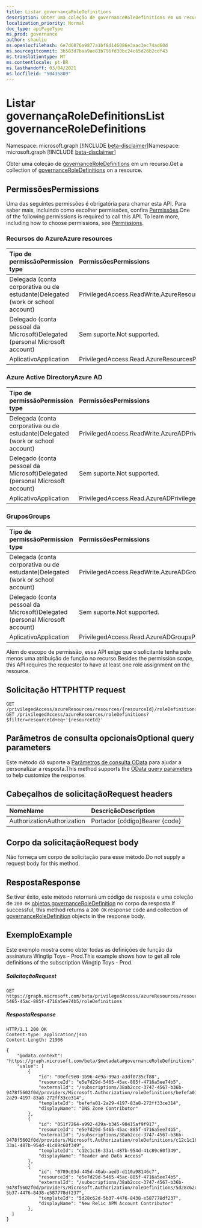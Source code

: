 ```yaml
---
title: Listar governançaRoleDefinitions
description: Obter uma coleção de governanceRoleDefinitions em um recurso.
localization_priority: Normal
doc_type: apiPageType
ms.prod: governance
author: shauliu
ms.openlocfilehash: 6e7d6876a9877a1bf8d146086e3aac3ec74ad60d
ms.sourcegitcommit: 3b583d7baa9ae81b796fd30bc24c65d26b2cdf43
ms.translationtype: MT
ms.contentlocale: pt-BR
ms.lasthandoff: 03/04/2021
ms.locfileid: "50435809"
---
```

# <a name="list-governanceroledefinitions"></a><span data-ttu-id="808e8-103">Listar governançaRoleDefinitions</span><span class="sxs-lookup"><span data-stu-id="808e8-103">List governanceRoleDefinitions</span></span>

<span data-ttu-id="808e8-104">Namespace: microsoft.graph [!INCLUDE [beta-disclaimer](../../includes/beta-disclaimer.md)]</span><span class="sxs-lookup"><span data-stu-id="808e8-104">Namespace: microsoft.graph [!INCLUDE [beta-disclaimer](../../includes/beta-disclaimer.md)]</span></span>

<span data-ttu-id="808e8-105">Obter uma coleção de [governanceRoleDefinitions](../resources/governanceroledefinition.md) em um recurso.</span><span class="sxs-lookup"><span data-stu-id="808e8-105">Get a collection of [governanceRoleDefinitions](../resources/governanceroledefinition.md) on a resource.</span></span>

## <a name="permissions"></a><span data-ttu-id="808e8-106">Permissões</span><span class="sxs-lookup"><span data-stu-id="808e8-106">Permissions</span></span>
<span data-ttu-id="808e8-p101">Uma das seguintes permissões é obrigatória para chamar esta API. Para saber mais, incluindo como escolher permissões, confira [Permissões](/graph/permissions-reference#privileged-access-permissions).</span><span class="sxs-lookup"><span data-stu-id="808e8-p101">One of the following permissions is required to call this API. To learn more, including how to choose permissions, see [Permissions](/graph/permissions-reference#privileged-access-permissions).</span></span>

### <a name="azure-resources"></a><span data-ttu-id="808e8-109">Recursos do Azure</span><span class="sxs-lookup"><span data-stu-id="808e8-109">Azure resources</span></span>

| <span data-ttu-id="808e8-110">Tipo de permissão</span><span class="sxs-lookup"><span data-stu-id="808e8-110">Permission type</span></span> | <span data-ttu-id="808e8-111">Permissões</span><span class="sxs-lookup"><span data-stu-id="808e8-111">Permissions</span></span> |
|:--------------- |:----------- |
| <span data-ttu-id="808e8-112">Delegada (conta corporativa ou de estudante)</span><span class="sxs-lookup"><span data-stu-id="808e8-112">Delegated (work or school account)</span></span> | <span data-ttu-id="808e8-113">PrivilegedAccess.ReadWrite.AzureResources</span><span class="sxs-lookup"><span data-stu-id="808e8-113">PrivilegedAccess.ReadWrite.AzureResources</span></span> |
| <span data-ttu-id="808e8-114">Delegado (conta pessoal da Microsoft)</span><span class="sxs-lookup"><span data-stu-id="808e8-114">Delegated (personal Microsoft account)</span></span> | <span data-ttu-id="808e8-115">Sem suporte.</span><span class="sxs-lookup"><span data-stu-id="808e8-115">Not supported.</span></span> |
| <span data-ttu-id="808e8-116">Aplicativo</span><span class="sxs-lookup"><span data-stu-id="808e8-116">Application</span></span> | <span data-ttu-id="808e8-117">PrivilegedAccess.Read.AzureResources</span><span class="sxs-lookup"><span data-stu-id="808e8-117">PrivilegedAccess.Read.AzureResources</span></span> |

### <a name="azure-ad"></a><span data-ttu-id="808e8-118">Azure Active Directory</span><span class="sxs-lookup"><span data-stu-id="808e8-118">Azure AD</span></span>

| <span data-ttu-id="808e8-119">Tipo de permissão</span><span class="sxs-lookup"><span data-stu-id="808e8-119">Permission type</span></span> | <span data-ttu-id="808e8-120">Permissões</span><span class="sxs-lookup"><span data-stu-id="808e8-120">Permissions</span></span> |
|:--------------- |:----------- |
| <span data-ttu-id="808e8-121">Delegada (conta corporativa ou de estudante)</span><span class="sxs-lookup"><span data-stu-id="808e8-121">Delegated (work or school account)</span></span> | <span data-ttu-id="808e8-122">PrivilegedAccess.ReadWrite.AzureAD</span><span class="sxs-lookup"><span data-stu-id="808e8-122">PrivilegedAccess.ReadWrite.AzureAD</span></span> |
| <span data-ttu-id="808e8-123">Delegado (conta pessoal da Microsoft)</span><span class="sxs-lookup"><span data-stu-id="808e8-123">Delegated (personal Microsoft account)</span></span> | <span data-ttu-id="808e8-124">Sem suporte.</span><span class="sxs-lookup"><span data-stu-id="808e8-124">Not supported.</span></span> |
| <span data-ttu-id="808e8-125">Aplicativo</span><span class="sxs-lookup"><span data-stu-id="808e8-125">Application</span></span> | <span data-ttu-id="808e8-126">PrivilegedAccess.Read.AzureAD</span><span class="sxs-lookup"><span data-stu-id="808e8-126">PrivilegedAccess.Read.AzureAD</span></span> |

### <a name="groups"></a><span data-ttu-id="808e8-127">Grupos</span><span class="sxs-lookup"><span data-stu-id="808e8-127">Groups</span></span>

|<span data-ttu-id="808e8-128">Tipo de permissão</span><span class="sxs-lookup"><span data-stu-id="808e8-128">Permission type</span></span> | <span data-ttu-id="808e8-129">Permissões</span><span class="sxs-lookup"><span data-stu-id="808e8-129">Permissions</span></span> |
|:-------------- |:----------- |
| <span data-ttu-id="808e8-130">Delegada (conta corporativa ou de estudante)</span><span class="sxs-lookup"><span data-stu-id="808e8-130">Delegated (work or school account)</span></span> | <span data-ttu-id="808e8-131">PrivilegedAccess.ReadWrite.AzureADGroups</span><span class="sxs-lookup"><span data-stu-id="808e8-131">PrivilegedAccess.ReadWrite.AzureADGroups</span></span> |
| <span data-ttu-id="808e8-132">Delegado (conta pessoal da Microsoft)</span><span class="sxs-lookup"><span data-stu-id="808e8-132">Delegated (personal Microsoft account)</span></span> | <span data-ttu-id="808e8-133">Sem suporte.</span><span class="sxs-lookup"><span data-stu-id="808e8-133">Not supported.</span></span> |
| <span data-ttu-id="808e8-134">Aplicativo</span><span class="sxs-lookup"><span data-stu-id="808e8-134">Application</span></span> | <span data-ttu-id="808e8-135">PrivilegedAccess.Read.AzureADGroups</span><span class="sxs-lookup"><span data-stu-id="808e8-135">PrivilegedAccess.Read.AzureADGroups</span></span> |

<span data-ttu-id="808e8-136">Além do escopo de permissão, essa API exige que o solicitante tenha pelo menos uma atribuição de função no recurso.</span><span class="sxs-lookup"><span data-stu-id="808e8-136">Besides the permission scope, this API requires the requestor to have at least one role assignment on the resource.</span></span>

## <a name="http-request"></a><span data-ttu-id="808e8-137">Solicitação HTTP</span><span class="sxs-lookup"><span data-stu-id="808e8-137">HTTP request</span></span>
<!-- { "blockType": "ignored" } -->
```http
GET /privilegedAccess/azureResources/resources/{resourceId}/roleDefinitions
GET /privilegedAccess/azureResources/roleDefinitions?$filter=resourceId+eq+'{resourceId}'
```
## <a name="optional-query-parameters"></a><span data-ttu-id="808e8-138">Parâmetros de consulta opcionais</span><span class="sxs-lookup"><span data-stu-id="808e8-138">Optional query parameters</span></span>
<span data-ttu-id="808e8-139">Este método dá suporte a [Parâmetros de consulta OData](/graph/query-parameters) para ajudar a personalizar a resposta.</span><span class="sxs-lookup"><span data-stu-id="808e8-139">This method supports the [OData query parameters](/graph/query-parameters) to help customize the response.</span></span>

## <a name="request-headers"></a><span data-ttu-id="808e8-140">Cabeçalhos de solicitação</span><span class="sxs-lookup"><span data-stu-id="808e8-140">Request headers</span></span>
| <span data-ttu-id="808e8-141">Nome</span><span class="sxs-lookup"><span data-stu-id="808e8-141">Name</span></span>      |<span data-ttu-id="808e8-142">Descrição</span><span class="sxs-lookup"><span data-stu-id="808e8-142">Description</span></span>|
|:----------|:----------|
| <span data-ttu-id="808e8-143">Authorization</span><span class="sxs-lookup"><span data-stu-id="808e8-143">Authorization</span></span>  | <span data-ttu-id="808e8-144">Portador {código}</span><span class="sxs-lookup"><span data-stu-id="808e8-144">Bearer {code}</span></span>|

## <a name="request-body"></a><span data-ttu-id="808e8-145">Corpo da solicitação</span><span class="sxs-lookup"><span data-stu-id="808e8-145">Request body</span></span>
<span data-ttu-id="808e8-146">Não forneça um corpo de solicitação para esse método.</span><span class="sxs-lookup"><span data-stu-id="808e8-146">Do not supply a request body for this method.</span></span>
## <a name="response"></a><span data-ttu-id="808e8-147">Resposta</span><span class="sxs-lookup"><span data-stu-id="808e8-147">Response</span></span>
<span data-ttu-id="808e8-148">Se tiver êxito, este método retornará um código de resposta e uma coleção de `200 OK` [objetos governanceRoleDefinition](../resources/governanceroledefinition.md) no corpo da resposta.</span><span class="sxs-lookup"><span data-stu-id="808e8-148">If successful, this method returns a `200 OK` response code and collection of [governanceRoleDefinition](../resources/governanceroledefinition.md) objects in the response body.</span></span>
## <a name="example"></a><span data-ttu-id="808e8-149">Exemplo</span><span class="sxs-lookup"><span data-stu-id="808e8-149">Example</span></span>
<!-- {
  "blockType": "request",
  "name": "get_governanceroledefinitions"
}-->
<span data-ttu-id="808e8-150">Este exemplo mostra como obter todas as definições de função da assinatura Wingtip Toys - Prod.</span><span class="sxs-lookup"><span data-stu-id="808e8-150">This example shows how to get all role definitions of the subscription Wingtip Toys - Prod.</span></span>
##### <a name="request"></a><span data-ttu-id="808e8-151">Solicitação</span><span class="sxs-lookup"><span data-stu-id="808e8-151">Request</span></span>
```http
GET https://graph.microsoft.com/beta/privilegedAccess/azureResources/resources/e5e7d29d-5465-45ac-885f-4716a5ee74b5/roleDefinitions  
```
##### <a name="response"></a><span data-ttu-id="808e8-152">Resposta</span><span class="sxs-lookup"><span data-stu-id="808e8-152">Response</span></span>
<!-- {
  "blockType": "response",
  "truncated": true,
  "@odata.type": "microsoft.graph.governanceRoleDefinition",
  "isCollection": true
} -->
```http
HTTP/1.1 200 OK
Content-type: application/json
Content-Length: 21906

{
    "@odata.context": "https://graph.microsoft.com/beta/$metadata#governanceRoleDefinitions",
    "value": [
        {
            "id": "00efc9e0-1b96-4e9a-99a3-a3df0735cf88",
            "resourceId": "e5e7d29d-5465-45ac-885f-4716a5ee74b5",
            "externalId": "/subscriptions/38ab2ccc-3747-4567-b36b-9478f5602f0d/providers/Microsoft.Authorization/roleDefinitions/befefa01-2a29-4197-83a8-272ff33ce314",
            "templateId": "befefa01-2a29-4197-83a8-272ff33ce314",
            "displayName": "DNS Zone Contributor"
        },
        {
            "id": "051f7264-a992-429a-b345-90415af9f917",
            "resourceId": "e5e7d29d-5465-45ac-885f-4716a5ee74b5",
            "externalId": "/subscriptions/38ab2ccc-3747-4567-b36b-9478f5602f0d/providers/Microsoft.Authorization/roleDefinitions/c12c1c16-33a1-487b-954d-41c89c60f349",
            "templateId": "c12c1c16-33a1-487b-954d-41c89c60f349",
            "displayName": "Reader and Data Access"
        },
        {
            "id": "0789c03d-445d-40ab-aed3-d110a98146c7",
            "resourceId": "e5e7d29d-5465-45ac-885f-4716a5ee74b5",
            "externalId": "/subscriptions/38ab2ccc-3747-4567-b36b-9478f5602f0d/providers/Microsoft.Authorization/roleDefinitions/5d28c62d-5b37-4476-8438-e587778df237",
            "templateId": "5d28c62d-5b37-4476-8438-e587778df237",
            "displayName": "New Relic APM Account Contributor"
        },
  ]
}
```


<!-- uuid: 8fcb5dbc-d5aa-4681-8e31-b001d5168d79
2015-10-25 14:57:30 UTC -->
<!--
{
  "type": "#page.annotation",
  "description": "List governanceRoleDefinitions",
  "keywords": "",
  "section": "documentation",
  "tocPath": "",
  "suppressions": []
}
-->


